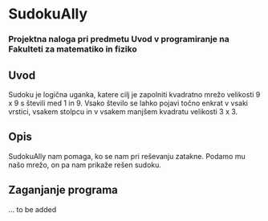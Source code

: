 # SudokuAlly
### Projektna naloga pri predmetu Uvod v programiranje na Fakulteti za matematiko in fiziko

## Uvod
Sudoku je logična uganka, katere cilj je zapolniti kvadratno mrežo velikosti 9 x 9 s števili med 1 in 9.
Vsako število se lahko pojavi točno enkrat v vsaki vrstici, vsakem stolpcu in v vsakem manjšem kvadratu velikosti 3 x 3.

## Opis
SudokuAlly nam pomaga, ko se nam pri reševanju zatakne. Podamo mu našo mrežo, on pa nam prikaže rešen sudoku.

## Zaganjanje programa
... to be added